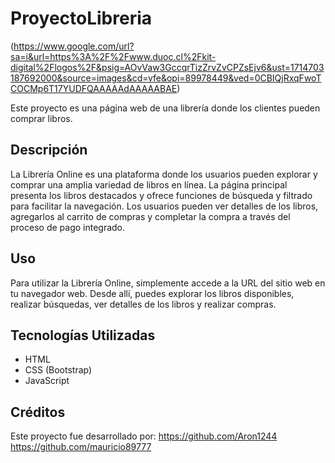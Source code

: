 # ProyectoLibreria

(https://www.google.com/url?sa=i&url=https%3A%2F%2Fwww.duoc.cl%2Fkit-digital%2Flogos%2F&psig=AOvVaw3GccqrTizZrvZvCPZsEjv6&ust=1714703187692000&source=images&cd=vfe&opi=89978449&ved=0CBIQjRxqFwoTCOCMp6T17YUDFQAAAAAdAAAAABAE)

Este proyecto es una página web de una librería donde los clientes pueden comprar libros.

## Descripción

La Librería Online es una plataforma donde los usuarios pueden explorar y comprar una amplia variedad de libros en línea. La página principal presenta los libros destacados y ofrece funciones de búsqueda y filtrado para facilitar la navegación. Los usuarios pueden ver detalles de los libros, agregarlos al carrito de compras y completar la compra a través del proceso de pago integrado.

## Uso

Para utilizar la Librería Online, simplemente accede a la URL del sitio web en tu navegador web. Desde allí, puedes explorar los libros disponibles, realizar búsquedas, ver detalles de los libros y realizar compras.

## Tecnologías Utilizadas

- HTML
- CSS (Bootstrap)
- JavaScript

## Créditos

Este proyecto fue desarrollado por: 
https://github.com/Aron1244 
https://github.com/mauricio89777
